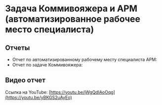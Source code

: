 # Задача Коммивояжера и АРМ (автоматизированное рабочее место специалиста)
## Отчеты

- Отчет по автоматизированному рабочему месту специалиста АРМ:
- Отчет по задаче Коммивояжера:

## Видео отчет
Ссылка на YouTube: [https://youtu.be/jWgQdlAoOqg](https://youtu.be/yBKGS2uAyEo)

